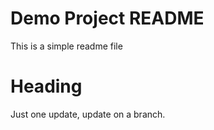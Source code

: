 # Demo Project README

This is a simple readme file

# Heading

Just one update, update on a branch.
